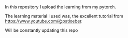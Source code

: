 In this repository I upload the learning from my pytorch.

The learning material I used was, the excellent tutorial from https://www.youtube.com/@patloeber.

Will be constantly updating this repo
